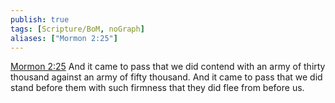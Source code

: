 ```yaml
---
publish: true
tags: [Scripture/BoM, noGraph]
aliases: ["Mormon 2:25"]
---
```

[Mormon 2:25](https://churchofjesuschrist.org/study/scriptures/bofm/morm/2?lang=eng&id=p25#p25) And it came to pass that we did contend with an army of thirty thousand against an army of fifty thousand. And it came to pass that we did stand before them with such firmness that they did flee from before us.
